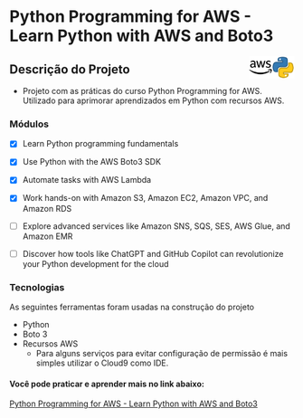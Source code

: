 <h1 > Python Programming for AWS - Learn Python with AWS and Boto3 </h1>

<img width="40" height="40" alt="Python Icon"
     src="/assets/4518857_python_icon.png" align="right">

<img width="40" height="40" alt="AWS Icon"
     src="/assets/8546827_aws_icon.png" align="right">

## Descrição do Projeto

- Projeto com as práticas do curso Python Programming for AWS. Utilizado para aprimorar aprendizados em Python com recursos AWS.


### Módulos
- [x] Learn Python programming fundamentals

- [x] Use Python with the AWS Boto3 SDK

- [x] Automate tasks with AWS Lambda

- [x] Work hands-on with Amazon S3, Amazon EC2, Amazon VPC, and Amazon RDS

- [ ] Explore advanced services like Amazon SNS, SQS, SES, AWS Glue, and Amazon EMR

- [ ] Discover how tools like ChatGPT and GitHub Copilot can revolutionize your Python development for the cloud

### Tecnologias
As seguintes ferramentas foram usadas na construção do projeto

- Python
- Boto 3
- Recursos AWS
  - Para alguns serviços para evitar configuração de permissão é mais simples utilizar o Cloud9 como IDE.

#### Você pode praticar e aprender mais no link abaixo:
[Python Programming for AWS - Learn Python with AWS and Boto3](https://www.udemy.com/course/python-programming-for-aws-with-boto3/)
